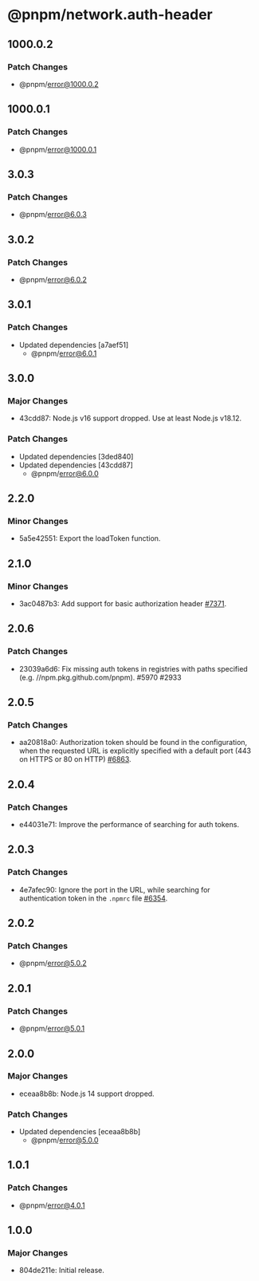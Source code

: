 # @pnpm/network.auth-header

## 1000.0.2

### Patch Changes

- @pnpm/error@1000.0.2

## 1000.0.1

### Patch Changes

- @pnpm/error@1000.0.1

## 3.0.3

### Patch Changes

- @pnpm/error@6.0.3

## 3.0.2

### Patch Changes

- @pnpm/error@6.0.2

## 3.0.1

### Patch Changes

- Updated dependencies [a7aef51]
  - @pnpm/error@6.0.1

## 3.0.0

### Major Changes

- 43cdd87: Node.js v16 support dropped. Use at least Node.js v18.12.

### Patch Changes

- Updated dependencies [3ded840]
- Updated dependencies [43cdd87]
  - @pnpm/error@6.0.0

## 2.2.0

### Minor Changes

- 5a5e42551: Export the loadToken function.

## 2.1.0

### Minor Changes

- 3ac0487b3: Add support for basic authorization header [#7371](https://github.com/pnpm/pnpm/issues/7371).

## 2.0.6

### Patch Changes

- 23039a6d6: Fix missing auth tokens in registries with paths specified (e.g. //npm.pkg.github.com/pnpm). #5970 #2933

## 2.0.5

### Patch Changes

- aa20818a0: Authorization token should be found in the configuration, when the requested URL is explicitly specified with a default port (443 on HTTPS or 80 on HTTP) [#6863](https://github.com/pnpm/pnpm/pull/6864).

## 2.0.4

### Patch Changes

- e44031e71: Improve the performance of searching for auth tokens.

## 2.0.3

### Patch Changes

- 4e7afec90: Ignore the port in the URL, while searching for authentication token in the `.npmrc` file [#6354](https://github.com/pnpm/pnpm/issues/6354).

## 2.0.2

### Patch Changes

- @pnpm/error@5.0.2

## 2.0.1

### Patch Changes

- @pnpm/error@5.0.1

## 2.0.0

### Major Changes

- eceaa8b8b: Node.js 14 support dropped.

### Patch Changes

- Updated dependencies [eceaa8b8b]
  - @pnpm/error@5.0.0

## 1.0.1

### Patch Changes

- @pnpm/error@4.0.1

## 1.0.0

### Major Changes

- 804de211e: Initial release.
